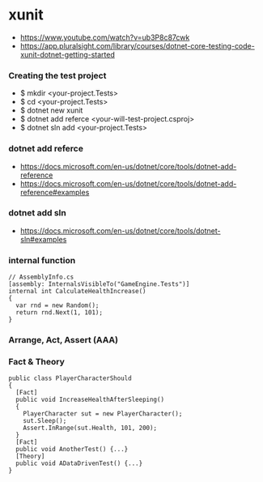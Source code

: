 # xunit
- https://www.youtube.com/watch?v=ub3P8c87cwk
- https://app.pluralsight.com/library/courses/dotnet-core-testing-code-xunit-dotnet-getting-started

### Creating the test project
- $ mkdir <your-project.Tests>
- $ cd <your-project.Tests>
- $ dotnet new xunit
- $ dotnet add referce <your-will-test-project.csproj>
- $ dotnet sln add <your-project.Tests>


### dotnet add referce
- https://docs.microsoft.com/en-us/dotnet/core/tools/dotnet-add-reference
- https://docs.microsoft.com/en-us/dotnet/core/tools/dotnet-add-reference#examples

### dotnet add sln
- https://docs.microsoft.com/en-us/dotnet/core/tools/dotnet-sln#examples




### internal function
```
// AssemblyInfo.cs
[assembly: InternalsVisibleTo("GameEngine.Tests")]
internal int CalculateHealthIncrease()
{
  var rnd = new Random();
  return rnd.Next(1, 101);
}
```
### Arrange, Act, Assert (AAA) 
### Fact & Theory
```
public class PlayerCharacterShould
{
  [Fact]
  public void IncreaseHealthAfterSleeping()
  {
    PlayerCharacter sut = new PlayerCharacter();
    sut.Sleep();
    Assert.InRange(sut.Health, 101, 200);
  }
  [Fact]
  public void AnotherTest() {...}
  [Theory]
  public void ADataDrivenTest() {...}
}
```
